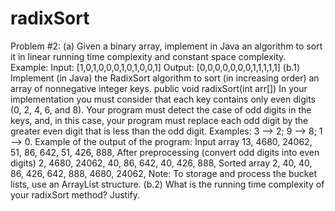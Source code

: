 # radixSort

Problem #2:
(a) Given a binary array, implement in Java an algorithm to sort it in linear running time
complexity and constant space complexity.
Example:
Input: [1,0,1,0,0,0,1,0,1,0,0,1]
Output: [0,0,0,0,0,0,0,1,1,1,1,1]
(b.1) Implement (in Java) the RadixSort algorithm to sort (in increasing order) an array of
nonnegative integer keys.
public void radixSort(int arr[])
In your implementation you must consider that each key contains only even digits (0, 2, 4,
6, and 8). Your program must detect the case of odd digits in the keys, and, in this case,
your program must replace each odd digit by the greater even digit that is less than the odd
digit. Examples: 3 --> 2; 9 --> 8; 1 --> 0.
Example of the output of the program:
Input array
13, 4680, 24062, 51, 86, 642, 51, 426, 888,
After preprocessing (convert odd digits into even digits)
2, 4680, 24062, 40, 86, 642, 40, 426, 888,
Sorted array
2, 40, 40, 86, 426, 642, 888, 4680, 24062,
Note: To storage and process the bucket lists, use an ArrayList structure.
(b.2) What is the running time complexity of your radixSort method? Justify.